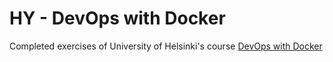 # HY - DevOps with Docker
Completed exercises of University of Helsinki's course [DevOps with Docker](https://docker-hy.github.io/)
